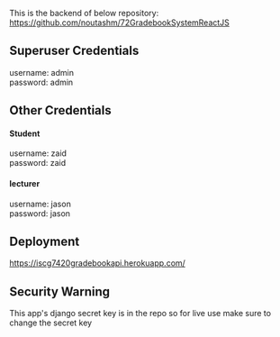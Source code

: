 This is the backend of below repository: <br>
https://github.com/noutashm/72GradebookSystemReactJS

## Superuser Credentials
username: admin <br />
password: admin

## Other Credentials
#### Student
username: zaid <br />
password: zaid

#### lecturer
username: jason <br />
password: jason

## Deployment
https://iscg7420gradebookapi.herokuapp.com/

## Security Warning
This app's django secret key is in the repo so for live use make sure to change the secret key

